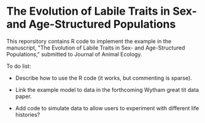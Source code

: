 # The Evolution of Labile Traits in Sex- and Age-Structured Populations

This reporsitory contains R code to implement the example in the manuscript, "The Evolution of Labile Traits in Sex- and Age-Structured Populations," submitted to Journal of Animal Ecology.

To do list:

* Describe how to use the R code (it works, but commenting is sparse).

* Link the example model to data in the forthcoming Wytham great tit data paper.

* Add code to simulate data to allow users to experiment with different life histories? 
